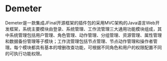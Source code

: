 # Demeter
Demeter是一款集成JFinal开源框架的插件包的采用MVC架构的Java语言Web开发框架，系统主要模块由登录、系统管理、工作流管理三大通用功能模块组成，其中系统管理包括用户管理、角色管理、动作管理、分组管理、资源管理、属性管理和数据备份管理等子模块；工作流管理包括节点管理、节点动作管理和操作者管理。每个模块都具有基本的增删改查功能，可根据不同角色和用户的权限配置不同的可执行功能权限。